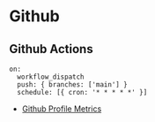 # Github

## Github Actions

```
on:
  workflow_dispatch
  push: { branches: ['main'] }
  schedule: [{ cron: '* * * * *' }]
```

- [Github Profile Metrics](https://github.com/lowlighter/metrics/blob/master/.github/readme/partials/documentation/setup/action.md)
